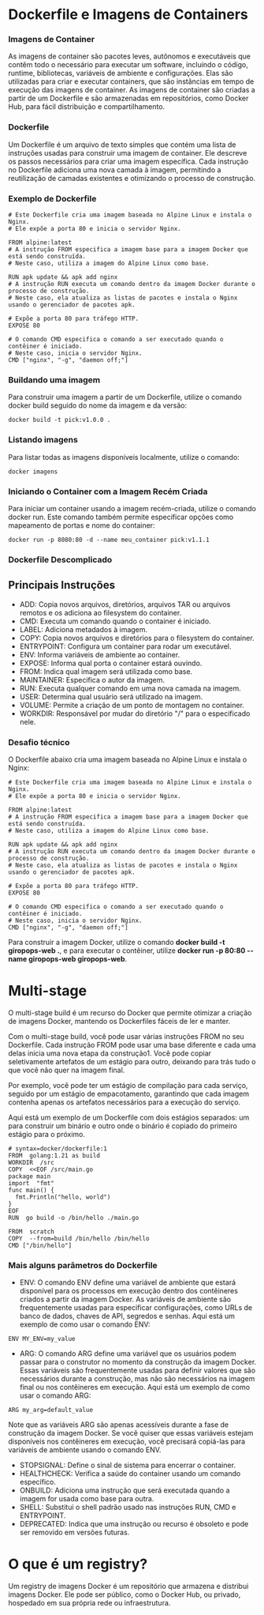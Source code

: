 # Dockerfile e Imagens de Containers

### Imagens de Container

As imagens de container são pacotes leves, autônomos e executáveis que contêm todo o necessário para executar um software, incluindo o código, runtime, bibliotecas, variáveis de ambiente e configurações. Elas são utilizadas para criar e executar containers, que são instâncias em tempo de execução das imagens de container. As imagens de container são criadas a partir de um Dockerfile e são armazenadas em repositórios, como Docker Hub, para fácil distribuição e compartilhamento.

### Dockerfile

Um Dockerfile é um arquivo de texto simples que contém uma lista de instruções usadas para construir uma imagem de container. Ele descreve os passos necessários para criar uma imagem específica. Cada instrução no Dockerfile adiciona uma nova camada à imagem, permitindo a reutilização de camadas existentes e otimizando o processo de construção.

### Exemplo de Dockerfile

```
# Este Dockerfile cria uma imagem baseada no Alpine Linux e instala o Nginx.
# Ele expõe a porta 80 e inicia o servidor Nginx.

FROM alpine:latest
# A instrução FROM especifica a imagem base para a imagem Docker que está sendo construída.
# Neste caso, utiliza a imagem do Alpine Linux como base.

RUN apk update && apk add nginx
# A instrução RUN executa um comando dentro da imagem Docker durante o processo de construção.
# Neste caso, ela atualiza as listas de pacotes e instala o Nginx usando o gerenciador de pacotes apk.

# Expõe a porta 80 para tráfego HTTP.
EXPOSE 80

# O comando CMD especifica o comando a ser executado quando o contêiner é iniciado.
# Neste caso, inicia o servidor Nginx.
CMD ["nginx", "-g", "daemon off;"]
```

### Buildando uma imagem

Para construir uma imagem a partir de um Dockerfile, utilize o comando docker build seguido do nome da imagem e da versão:

```
docker build -t pick:v1.0.0 . 
```

### Listando imagens

Para listar todas as imagens disponíveis localmente, utilize o comando:

```
docker imagens
```

### Iniciando o Container com a Imagem Recém Criada

Para iniciar um container usando a imagem recém-criada, utilize o comando docker run. Este comando também permite especificar opções como mapeamento de portas e nome do container:

```
docker run -p 8080:80 -d --name meu_container pick:v1.1.1
```

### Dockerfile Descomplicado

## Principais Instruções

- ADD: Copia novos arquivos, diretórios, arquivos TAR ou arquivos remotos e os adiciona ao filesystem do container.
- CMD: Executa um comando quando o container é iniciado.
- LABEL: Adiciona metadados à imagem.
- COPY: Copia novos arquivos e diretórios para o filesystem do container.
- ENTRYPOINT: Configura um container para rodar um executável.
- ENV: Informa variáveis de ambiente ao container.
- EXPOSE: Informa qual porta o container estará ouvindo.
- FROM: Indica qual imagem será utilizada como base.
- MAINTAINER: Especifica o autor da imagem.
- RUN: Executa qualquer comando em uma nova camada na imagem.
- USER: Determina qual usuário será utilizado na imagem.
- VOLUME: Permite a criação de um ponto de montagem no container.
- WORKDIR: Responsável por mudar do diretório "/" para o especificado nele.

### Desafio técnico

O Dockerfile abaixo cria uma imagem baseada no Alpine Linux e instala o Nginx:

```
# Este Dockerfile cria uma imagem baseada no Alpine Linux e instala o Nginx.
# Ele expõe a porta 80 e inicia o servidor Nginx.

FROM alpine:latest
# A instrução FROM especifica a imagem base para a imagem Docker que está sendo construída.
# Neste caso, utiliza a imagem do Alpine Linux como base.

RUN apk update && apk add nginx
# A instrução RUN executa um comando dentro da imagem Docker durante o processo de construção.
# Neste caso, ela atualiza as listas de pacotes e instala o Nginx usando o gerenciador de pacotes apk.

# Expõe a porta 80 para tráfego HTTP.
EXPOSE 80

# O comando CMD especifica o comando a ser executado quando o contêiner é iniciado.
# Neste caso, inicia o servidor Nginx.
CMD ["nginx", "-g", "daemon off;"]
```

Para construir a imagem Docker, utilize o comando **docker build -t giropops-web .**, e para executar o contêiner, utilize **docker run -p 80:80 --name giropops-web giropops-web**.

# Multi-stage

O multi-stage build é um recurso do Docker que permite otimizar a criação de imagens Docker, mantendo os Dockerfiles fáceis de ler e manter.

Com o multi-stage build, você pode usar várias instruções FROM no seu Dockerfile. Cada instrução FROM pode usar uma base diferente e cada uma delas inicia uma nova etapa da construção1. Você pode copiar seletivamente artefatos de um estágio para outro, deixando para trás tudo o que você não quer na imagem final.

Por exemplo, você pode ter um estágio de compilação para cada serviço, seguido por um estágio de empacotamento, garantindo que cada imagem contenha apenas os artefatos necessários para a execução do serviço.

Aqui está um exemplo de um Dockerfile com dois estágios separados: um para construir um binário e outro onde o binário é copiado do primeiro estágio para o próximo.

```
# syntax=docker/dockerfile:1
FROM  golang:1.21 as build
WORKDIR  /src
COPY  <<EOF /src/main.go
package main
import  "fmt"
func main() {
  fmt.Println("hello, world")
}
EOF
RUN  go build -o /bin/hello ./main.go

FROM  scratch
COPY  --from=build /bin/hello /bin/hello
CMD ["/bin/hello"]
```

### Mais alguns parâmetros do Dockerfile

- ENV: O comando ENV define uma variável de ambiente que estará disponível para os processos em execução dentro dos contêineres criados a partir da imagem Docker. As variáveis de ambiente são frequentemente usadas para especificar configurações, como URLs de banco de dados, chaves de API, segredos e senhas. Aqui está um exemplo de como usar o comando ENV:

```
ENV MY_ENV=my_value
```

- ARG: O comando ARG define uma variável que os usuários podem passar para o construtor no momento da construção da imagem Docker. Essas variáveis são frequentemente usadas para definir valores que são necessários durante a construção, mas não são necessários na imagem final ou nos contêineres em execução. Aqui está um exemplo de como usar o comando ARG:

```
ARG my_arg=default_value
```

Note que as variáveis ARG são apenas acessíveis durante a fase de construção da imagem Docker. Se você quiser que essas variáveis estejam disponíveis nos contêineres em execução, você precisará copiá-las para variáveis de ambiente usando o comando ENV.

- STOPSIGNAL: Define o sinal de sistema para encerrar o container.
- HEALTHCHECK: Verifica a saúde do container usando um comando específico.
- ONBUILD: Adiciona uma instrução que será executada quando a imagem for usada como base para outra.
- SHELL: Substitui o shell padrão usado nas instruções RUN, CMD e ENTRYPOINT.
- DEPRECATED: Indica que uma instrução ou recurso é obsoleto e pode ser removido em versões futuras.

# O que é um registry?

Um registry de imagens Docker é um repositório que armazena e distribui imagens Docker. Ele pode ser público, como o Docker Hub, ou privado, hospedado em sua própria rede ou infraestrutura.
